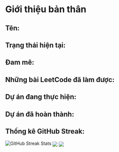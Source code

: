 <!DOCTYPE html>
<html lang="vi">
<head>
    <meta charset="UTF-8">
    <meta name="viewport" content="width=device-width, initial-scale=1.0">
    <title>Giới thiệu bản thân</title>
    <link rel="stylesheet" href="styles.css">
</head>
<body>
    <div class="container">
        <h1>Giới thiệu bản thân</h1>
        <div id="personal-info">
            <h2>Tên: <span id="name"></span></h2>
            <h2>Trạng thái hiện tại: <span id="status"></span></h2>
            <h2>Đam mê: <span id="passion"></span></h2>
        </div>
        <h2>Những bài LeetCode đã làm được:</h2>
        <ul id="leetcode-list"></ul>
        <h2>Dự án đang thực hiện:</h2>
        <ul id="current-projects"></ul>
        <h2>Dự án đã hoàn thành:</h2>
        <ul id="completed-projects"></ul>
        <h2>Thống kê GitHub Streak:</h2>
        <div id="github-stats">
            <img src="http://github-readme-streak-stats.herokuapp.com?user=your-github-username&theme=dark&background=000000" alt="GitHub Streak Stats">
            <img align="center" src="https://github-readme-stats.vercel.app/api/top-langs/?username=hocj2me" /> <img align="center" src="https://github-readme-stats.vercel.app/api?username=hocj2me&show_icons=true" />
        </div>
    </div>
    <script src="script.js"></script>
</body>
</html>
